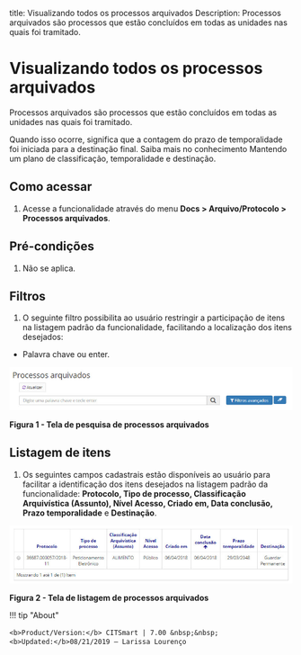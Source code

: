 title: Visualizando todos os processos arquivados
Description: Processos arquivados são processos que estão concluídos em todas as unidades nas quais foi tramitado.
# Visualizando todos os processos arquivados

Processos arquivados são processos que estão concluídos em todas as unidades nas quais foi tramitado.

Quando isso ocorre, significa que a contagem do prazo de temporalidade foi iniciada para a destinação final. Saiba mais no 
conhecimento Mantendo um plano de classificação, temporalidade e destinação.

Como acessar 
---------------

1. Acesse a funcionalidade através do menu **Docs > Arquivo/Protocolo > Processos arquivados**.

Pré-condições
----------------

1. Não se aplica.

Filtros
----------

1. O seguinte filtro possibilita ao usuário restringir a participação de itens na listagem padrão da funcionalidade, facilitando
a localização dos itens desejados:

- Palavra chave ou enter.

![Pesquisa](images/visualizar.img1.jpg)

**Figura 1 - Tela de pesquisa de processos arquivados**

Listagem de itens
---------------------

1. Os seguintes campos cadastrais estão disponíveis ao usuário para facilitar a identificação dos itens desejados na listagem 
padrão da funcionalidade: **Protocolo, Tipo de processo, Classificação Arquivística (Assunto), Nível Acesso, Criado em, Data
conclusão, Prazo temporalidade** e **Destinação**.

![Listagem](images/visualizar.img2.jpg)

**Figura 2 - Tela de listagem de processos arquivados**

!!! tip "About"

    <b>Product/Version:</b> CITSmart | 7.00 &nbsp;&nbsp;
    <b>Updated:</b>08/21/2019 – Larissa Lourenço






